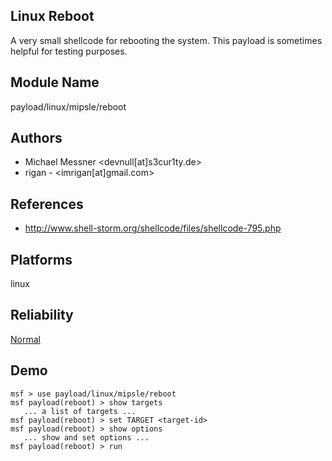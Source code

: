## Linux Reboot

A very small shellcode for rebooting the system. This 
payload is sometimes helpful for testing purposes.


## Module Name
payload/linux/mipsle/reboot

## Authors
* Michael Messner <devnull[at]s3cur1ty.de>
* rigan - <imrigan[at]gmail.com>


## References
* http://www.shell-storm.org/shellcode/files/shellcode-795.php




## Platforms
linux

## Reliability
[Normal](https://github.com/rapid7/metasploit-framework/wiki/Exploit-Ranking)

## Demo

```
msf > use payload/linux/mipsle/reboot
msf payload(reboot) > show targets
   ... a list of targets ...
msf payload(reboot) > set TARGET <target-id>
msf payload(reboot) > show options
   ... show and set options ...
msf payload(reboot) > run
```
    
    